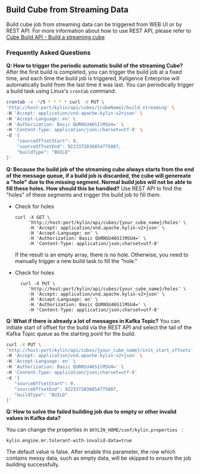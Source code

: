 ## Build Cube from Streaming Data

Build cube job from streaming data can be triggered from WEB UI or by REST API. For more information about how to use REST API, please refer to  [Cube Build API - Build a streaming cube](../../rest/cube_api/cube_build_api.en.md#build-a-streaming-cube)

### Frequently Asked Questions

**Q: How to trigger the periodic automatic build of the streaming Cube?**
After the first build is completed, you can trigger the build job at a fixed time, and each time the build job is triggered, Kyligence Enterprise will automatically build from the last time it was last. You can periodically trigger a build task using Linux's `crontab` command:
   ```sh
   crontab -e　*/5 * * * * curl -X PUT \
   'http://host:port/kylin/api/cubes/{cubeName}/build_streaming' \
   -H 'Accept: application/vnd.apache.kylin-v2+json' \
   -H 'Accept-Language: en' \
   -H 'Authorization: Basic QURNSU46S1lMSU4=' \
   -H 'Content-Type: application/json;charset=utf-8' \
   -d '{ 
       "sourceOffsetStart": 0, 
       "sourceOffsetEnd": 9223372036854775807, 
       "buildType": "BUILD"
   }' 
   ```
**Q: Because the build job of the streaming cube always starts from the end of the message queue, if a build job is discarded, the cube will genereate a "hole" due to the missing segment. Normal build jobs will not be able to fill these holes. How should this be handled?**
Use REST API to find the "holes" of these segments and trigger the build job to fill them.

- Check for holes

  ```shell
  curl -X GET \
       'http://host:port/kylin/api/cubes/{your_cube_name}/holes' \
       -H 'Accept: application/vnd.apache.kylin-v2+json' \
       -H 'Accept-Language: en' \
       -H 'Authorization: Basic QURNSU46S1lMSU4=' \
       -H 'Content-Type: application/json;charset=utf-8'
  ```

  If the result is an empty array, there is no hole. Otherwise, you need to manually trigger a new build task to fill the "hole."

- Check for holes

  ```shell
    curl -X PUT \
       'http://host:port/kylin/api/cubes/{your_cube_name}/holes' \
       -H 'Accept: application/vnd.apache.kylin-v2+json' \
       -H 'Accept-Language: en' \
       -H 'Authorization: Basic QURNSU46S1lMSU4=' \
       -H 'Content-Type: application/json;charset=utf-8'
  ```

**Q: What if there is already a lot of messages in Kafka Topic?**
You can initiate start of offset for the build via the REST API and select the tail of the Kafka Topic queue as the starting point for the build.

   ```sh
   curl -X PUT \
   'http://host:port/kylin/api/cubes/{your_cube_name}/init_start_offsets' \
   -H 'Accept: application/vnd.apache.kylin-v2+json' \
   -H 'Accept-Language: en' \
   -H 'Authorization: Basic QURNSU46S1lMSU4=' \
   -H 'Content-Type: application/json;charset=utf-8'
   -d '{ 
      "sourceOffsetStart": 0, 
      "sourceOffsetEnd": 9223372036854775807, 
      "buildType": "BUILD"
   }' 
   ```

**Q: How to solve the failed building job due to empty or other invalid values in Kafka data?**

You can change the properties in  `$KYLIN_HOME/conf/kylin.properties ` :

```properties
kylin.engine.mr.tolerant-with-invalid-data=true
```

The default value is false. After enable this parameter, the row which contains messy data, such as empty data, will be skipped to ensure the job building successfully.